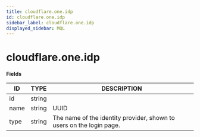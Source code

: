 ```yaml
---
title: cloudflare.one.idp
id: cloudflare.one.idp
sidebar_label: cloudflare.one.idp
displayed_sidebar: MQL
---
```


# cloudflare.one.idp

**Fields**

| ID   | TYPE   | DESCRIPTION                                                          |
| ---- | ------ | -------------------------------------------------------------------- |
| id   | string |                                                                      |
| name | string | UUID                                                                 |
| type | string | The name of the identity provider, shown to users on the login page. |
